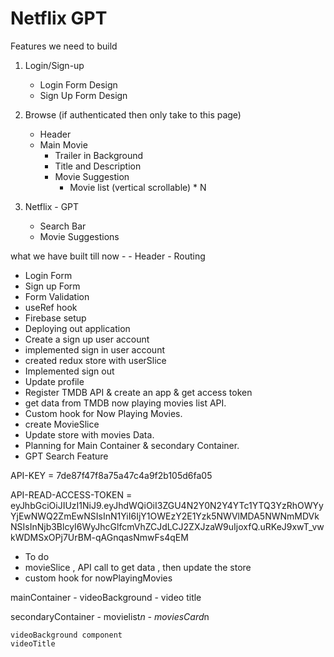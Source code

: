 # Netflix GPT

Features we need to build

1. Login/Sign-up
    - Login Form Design
    - Sign Up Form Design
2. Browse (if authenticated then only take to this page)

    - Header
    - Main Movie
        - Trailer in Background
        - Title and Description
        - Movie Suggestion
            - Movie list (vertical scrollable) \* N

3. Netflix - GPT
    - Search Bar
    - Movie Suggestions

what we have built till now - - Header - Routing

-   Login Form
-   Sign up Form
-   Form Validation
-   useRef hook
-   Firebase setup
-   Deploying out application
-   Create a sign up user account
-   implemented sign in user account
-   created redux store with userSlice
-   Implemented sign out
-   Update profile
-   Register TMDB API & create an app & get access token
-   get data from TMDB now playing movies list API.
-   Custom hook for Now Playing Movies.
-   create MovieSlice
-   Update store with movies Data.
-   Planning for Main Container & secondary Container.
-   GPT Search Feature

<!-- TMD API  -->

API-KEY = 7de87f47f8a75a47c4a9f2b105d6fa05

API-READ-ACCESS-TOKEN = eyJhbGciOiJIUzI1NiJ9.eyJhdWQiOiI3ZGU4N2Y0N2Y4YTc1YTQ3YzRhOWYyYjEwNWQ2ZmEwNSIsInN1YiI6IjY1OWEzY2E1Yzk5NWVlMDA5NWNmMDVkNSIsInNjb3BlcyI6WyJhcGlfcmVhZCJdLCJ2ZXJzaW9uIjoxfQ.uRKeJ9xwT_vwkWDMSxOPj7UrBM-qAGnqasNmwFs4qEM

-   To do
-   movieSlice , API call to get data , then update the store
-   custom hook for nowPlayingMovies

mainContainer - videoBackground - video title

secondaryContainer - movielist*n - moviesCard*n

    videoBackground component
    videoTitle
